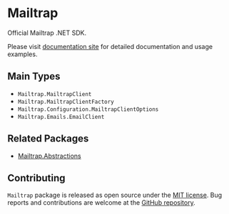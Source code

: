 # Mailtrap
Official Mailtrap .NET SDK.

Please visit [documentation site](https://railsware.github.io/mailtrap-dotnet) for detailed documentation and usage examples.


## Main Types
* `Mailtrap.MailtrapClient`
* `Mailtrap.MailtrapClientFactory`
* `Mailtrap.Configuration.MailtrapClientOptions`
* `Mailtrap.Emails.EmailClient`


## Related Packages
* [Mailtrap.Abstractions](https://www.nuget.org/packages/Mailtrap.Abstractions)


## Contributing
`Mailtrap` package is released as open source under the [MIT license](https://licenses.nuget.org/MIT).
Bug reports and contributions are welcome at the [GitHub repository](https://github.com/railsware/mailtrap-dotnet).
